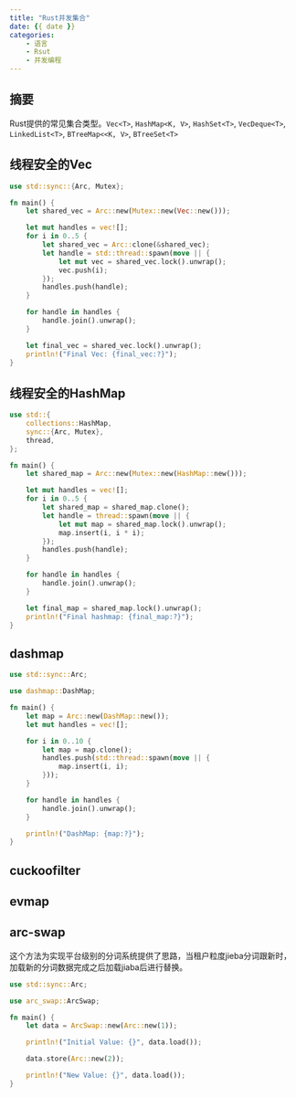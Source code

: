 ```yaml
---
title: "Rust并发集合"
date: {{ date }}
categories:
    - 语言
    - Rsut
    - 并发编程
---
```


## 摘要

Rust提供的常见集合类型。`Vec<T>`, `HashMap<K, V>`, `HashSet<T>`, `VecDeque<T>`, `LinkedList<T>`, `BTreeMap<<K, V>`, `BTreeSet<T>`

## 线程安全的Vec

```rust
use std::sync::{Arc, Mutex};

fn main() {
    let shared_vec = Arc::new(Mutex::new(Vec::new()));

    let mut handles = vec![];
    for i in 0..5 {
        let shared_vec = Arc::clone(&shared_vec);
        let handle = std::thread::spawn(move || {
            let mut vec = shared_vec.lock().unwrap();
            vec.push(i);
        });
        handles.push(handle);
    }

    for handle in handles {
        handle.join().unwrap();
    }

    let final_vec = shared_vec.lock().unwrap();
    println!("Final Vec: {final_vec:?}");
}
```

## 线程安全的HashMap

```rust
use std::{
    collections::HashMap,
    sync::{Arc, Mutex},
    thread,
};

fn main() {
    let shared_map = Arc::new(Mutex::new(HashMap::new()));

    let mut handles = vec![];
    for i in 0..5 {
        let shared_map = shared_map.clone();
        let handle = thread::spawn(move || {
            let mut map = shared_map.lock().unwrap();
            map.insert(i, i * i);
        });
        handles.push(handle);
    }

    for handle in handles {
        handle.join().unwrap();
    }

    let final_map = shared_map.lock().unwrap();
    println!("Final hashmap: {final_map:?}");
}
```

## dashmap

```rust
use std::sync::Arc;

use dashmap::DashMap;

fn main() {
    let map = Arc::new(DashMap::new());
    let mut handles = vec![];

    for i in 0..10 {
        let map = map.clone();
        handles.push(std::thread::spawn(move || {
            map.insert(i, i);
        }));
    }

    for handle in handles {
        handle.join().unwrap();
    }

    println!("DashMap: {map:?}");
}
```

## cuckoofilter

## evmap

## arc-swap

这个方法为实现平台级别的分词系统提供了思路，当租户粒度jieba分词跟新时，加载新的分词数据完成之后加载jiaba后进行替换。

```rust
use std::sync::Arc;

use arc_swap::ArcSwap;

fn main() {
    let data = ArcSwap::new(Arc::new(1));

    println!("Initial Value: {}", data.load());

    data.store(Arc::new(2));

    println!("New Value: {}", data.load());
}
```